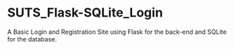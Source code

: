 # SUTS_Flask-SQLite_Login

A Basic Login and Registration Site using Flask for the back-end and SQLite for the database.

